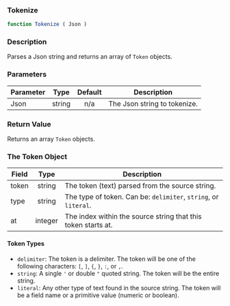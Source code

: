 <!-- api/Tokenize.md -->

### Tokenize

```js
function Tokenize ( Json )
```

### Description

Parses a Json string and returns an array of `Token` objects.


### Parameters

| Parameter	| Type     	| Default 	| Description	|
|-----------|:--------:	|:-------:	|-------------	|
| Json		| string 	| n/a     	| The Json string to tokenize. |


### Return Value

Returns an array `Token` objects.


### The Token Object

| Field		 	| Type    	| Description                                     	|
|-----------	|:-------:	|-------------------------------------------------	|
| token    		| string  	| The token (text) parsed from the source string.      	|
| type      	| string  	| The type of token. Can be: `delimiter`, `string`, or `literal`.  	|
| at     		| integer  	| The index within the source string that this token starts at. 	|

#### Token Types

- `delimiter`: The token is a delimiter.
	The token will be one of the following characters: `[`, `]`, `{`, `}`, `:`, or `,`.
- `string`: A single `'` or double `"` quoted string.
	The token will be the entire string.
- `literal`: Any other type of text found in the source string.
	The token will be a field name or a primitive value (numeric or boolean).
